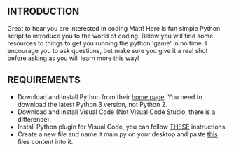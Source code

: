 INTRODUCTION
------------
Great to hear you are interested in coding Matt! Here is fun simple Python script to introduce you to the world of coding.
Below you will find some resources to things to get you running the python 'game' in no time. I encourage you to ask questions, but make sure you give it a real
shot before asking as you will learn more this way! 

REQUIREMENTS
------------
* Download and install Python from their [home page](https://www.python.org/downloads/). You need to download the latest Python 3 version, not Python 2.
* Download and install Visual Code (Not Visual Code Studio, there is a difference).
* Install Python plugin for Visual Code, you can follow [THESE](https://code.visualstudio.com/docs/python/python-tutorial) instructions.
* Create a new file and name it main.py on your desktop and paste [this](main.py) files content into it.
